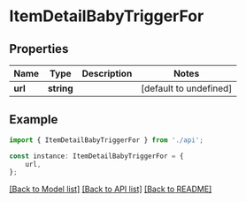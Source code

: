 # ItemDetailBabyTriggerFor


## Properties

Name | Type | Description | Notes
------------ | ------------- | ------------- | -------------
**url** | **string** |  | [default to undefined]

## Example

```typescript
import { ItemDetailBabyTriggerFor } from './api';

const instance: ItemDetailBabyTriggerFor = {
    url,
};
```

[[Back to Model list]](../README.md#documentation-for-models) [[Back to API list]](../README.md#documentation-for-api-endpoints) [[Back to README]](../README.md)
